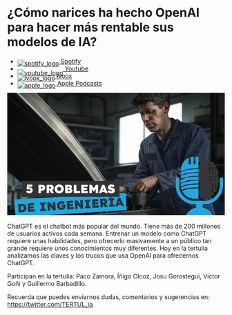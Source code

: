 # ¿Cómo narices ha hecho OpenAI para hacer más rentable sus modelos de IA?

- [<img src="https://cdn.iconscout.com/icon/free/png-256/spotify-36-721973.png" alt="spotify_logo" width="32" style="position: relative; top: 5px;"> Spotify](https://open.spotify.com/episode/108e5xoGC5X6IoTmxTC3oF?si=nC-JIHWvRu6WFRPwHB61GA)
- [<img src="https://cdn.icon-icons.com/icons2/195/PNG/256/YouTube_23392.png" alt="youtube_logo" width="32" style="position: relative; top: 10px;"> Youtube](https://youtu.be/Y4iJRBeQfi4)
- [<img src="https://i0.wp.com/parqueeste.org/wp-content/uploads/2020/07/ivoox-icon.png?fit=256%2C256&ssl=1" alt="ivoox_logo" width="32" style="position: relative; top: 5px;"> Ivoox](https://go.ivoox.com/rf/137440155)
- [<img src="https://cdn.iconscout.com/icon/free/png-256/apple-853-675472.png" alt="apple_logo" width="32" style="position: relative; top: 5px;"> Apple Podcasts](https://podcasts.apple.com/us/podcast/c%C3%B3mo-narices-ha-hecho-openai-para-hacer-m%C3%A1s-rentable/id1669083682?i=1000682553617)

![](res/2025-01-03-16-49-50.png)

ChatGPT es el chatbot más popular del mundo. Tiene más de 200 millones de usuarios activos cada semana. 
Entrenar un modelo como ChatGPT requiere unas habilidades, pero ofrecerlo masivamente a un público tan grande requiere unos conocimientos muy diferentes. Hoy en la tertulia analizamos las claves y los trucos que usa OpenAI para ofrecernos ChatGPT.

Participan en la tertulia: Paco Zamora, Íñigo Olcoz, Josu Gorostegui, Víctor Goñi y Guillermo Barbadillo.

Recuerda que puedes enviarnos dudas, comentarios y sugerencias en: <https://twitter.com/TERTUL_ia>
